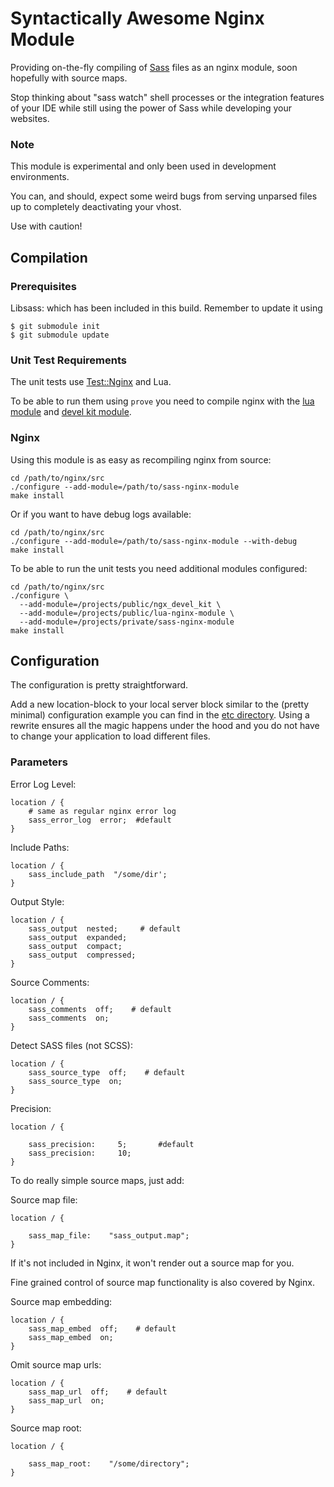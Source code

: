 # Syntactically Awesome Nginx Module

Providing on-the-fly compiling of [Sass](http://sass-lang.com/) files as an
nginx module, soon hopefully with source maps.

Stop thinking about "sass watch" shell processes or the integration features of
your IDE while still using the power of Sass while developing your websites.

### Note

This module is experimental and only been used in development environments.

You can, and should, expect some weird bugs from serving unparsed files up to
completely deactivating your vhost.

Use with caution!


## Compilation

### Prerequisites

Libsass: which has been included in this build. Remember to update it using

    $ git submodule init
    $ git submodule update

### Unit Test Requirements

The unit tests use [Test::Nginx](http://github.com/agentzh/test-nginx) and Lua.

To be able to run them using `prove` you need to compile nginx with the
[lua module](https://github.com/openresty/lua-nginx-module) and
[devel kit module](https://github.com/simpl/ngx_devel_kit).

### Nginx

Using this module is as easy as recompiling nginx from source:

```shell
cd /path/to/nginx/src
./configure --add-module=/path/to/sass-nginx-module
make install
```

Or if you want to have debug logs available:

```shell
cd /path/to/nginx/src
./configure --add-module=/path/to/sass-nginx-module --with-debug
make install
```

To be able to run the unit tests you need additional modules configured:

```shell
cd /path/to/nginx/src
./configure \
  --add-module=/projects/public/ngx_devel_kit \
  --add-module=/projects/public/lua-nginx-module \
  --add-module=/projects/private/sass-nginx-module
make install
```


## Configuration

The configuration is pretty straightforward.

Add a new location-block to your local server block similar to the (pretty
minimal) configuration example you can find in the [etc directory](etc/vhost.conf).
Using a rewrite ensures all the magic happens under the hood and you do not
have to change your application to load different files.

### Parameters

Error Log Level:

```nginx
location / {
    # same as regular nginx error log
    sass_error_log  error;  #default
}
```

Include Paths:

```nginx
location / {
    sass_include_path  "/some/dir';
}
```

Output Style:

```nginx
location / {
    sass_output  nested;     # default
    sass_output  expanded;
    sass_output  compact;
    sass_output  compressed;
}
```

Source Comments:

```nginx
location / {
    sass_comments  off;    # default
    sass_comments  on;
}
```

Detect SASS files (not SCSS):

```nginx
location / {
    sass_source_type  off;    # default
    sass_source_type  on;
}
```

Precision:

```nginx
location / {

    sass_precision:     5;       #default
    sass_precision:     10;
}
```
To do really simple source maps, just add:

Source map file:

```nginx
location / {

    sass_map_file:    "sass_output.map";
}
```
If it's not included in Nginx, it won't render out a source map for you.

Fine grained control of source map functionality is also covered by Nginx.

Source map embedding:

```nginx
location / {
    sass_map_embed  off;    # default
    sass_map_embed  on;
}
```
Omit source map urls:

```nginx
location / {
    sass_map_url  off;    # default
    sass_map_url  on;
}
```
Source map root:

```nginx
location / {

    sass_map_root:    "/some/directory";
}
```

